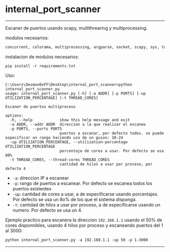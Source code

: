 # internal_port_scanner

----

Escaner de puertos usando scapy, multithrearing y multiprocessing.

modulos necesarios:
```python
concurrent, colorama, multiprocessing, argparse, socket, scapy, sys, tqdm              
```

instalacion de modulos necesarios:
```shell
pip install -r requirements.txt
```

Uso:
```shell
C:\Users\Desmon0xFF\Desktop\internal_port_scanner>python internal_port_scanner.py
usage: internal_port_scanner.py [-h] [-a ADDR] [-p PORTS] [-up UTILIZATION_PERCENTAGE] [-t THREAD_CORES]

Escaner de puertos multiproceso

options:
  -h, --help            show this help message and exit
  -a ADDR, --addr ADDR  direccion a la que realizar el escaneo
  -p PORTS, --ports PORTS
                        puertos a escanar, por defecto todos. se puede especificar un rango haciendo uso de un guion: 10-24
  -up UTILIZATION_PERCENTAGE, --utilization-percentage UTILIZATION_PERCENTAGE
                        porcentaje de cores a usar. Por defecto se usa 80%
  -t THREAD_CORES, --thread-cores THREAD_CORES
                        cantidad de hilos a usar por proceso, por defecto 4
```

- `-a`: direccion IP a escanear
- `-p`: rango de puertos a escanear. Por defecto se escanea todos los puertos existentes
- `-up`: cantidad de cores a usar, a de especificarse usando porcentajes. Por defecto se usa un 8o% de los que el sistema disponga.
- `-t`: cantidad de hilos a usar por proceso, a de especificarse usando un numero. Por defecto se usa un 4.

Ejemplo practico para escanera la direccion `192.168.1.1` usando el 50% de cores disponnibles, usando 4 hilos por proceso y escaneando puertos del 1 al 3000:
```shell
python internal_port_scanner.py -a 192.168.1.1 -up 50 -p 1-3000
```

----